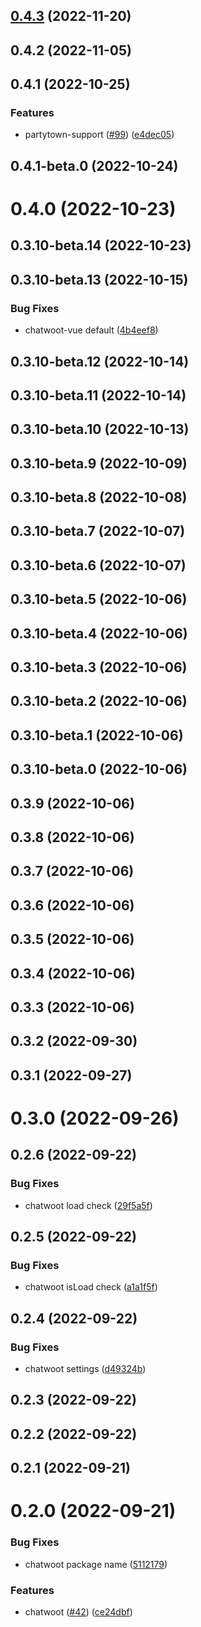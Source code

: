 ## [0.4.3](https://github.com/huntersofbook/huntersofbook/compare/chatwoot-vue@0.4.2...chatwoot-vue@0.4.3) (2022-11-20)



## 0.4.2 (2022-11-05)



## 0.4.1 (2022-10-25)


### Features

* partytown-support ([#99](https://github.com/huntersofbook/huntersofbook/issues/99)) ([e4dec05](https://github.com/huntersofbook/huntersofbook/commit/e4dec05a1a112e5100038cb7a2cafb1d439b3daa))



## 0.4.1-beta.0 (2022-10-24)



# 0.4.0 (2022-10-23)



## 0.3.10-beta.14 (2022-10-23)



## 0.3.10-beta.13 (2022-10-15)


### Bug Fixes

* chatwoot-vue default ([4b4eef8](https://github.com/huntersofbook/huntersofbook/commit/4b4eef88756cfa2ed7c309acce91dbe9c8913458))



## 0.3.10-beta.12 (2022-10-14)



## 0.3.10-beta.11 (2022-10-14)



## 0.3.10-beta.10 (2022-10-13)



## 0.3.10-beta.9 (2022-10-09)



## 0.3.10-beta.8 (2022-10-08)



## 0.3.10-beta.7 (2022-10-07)



## 0.3.10-beta.6 (2022-10-07)



## 0.3.10-beta.5 (2022-10-06)



## 0.3.10-beta.4 (2022-10-06)



## 0.3.10-beta.3 (2022-10-06)



## 0.3.10-beta.2 (2022-10-06)



## 0.3.10-beta.1 (2022-10-06)



## 0.3.10-beta.0 (2022-10-06)



## 0.3.9 (2022-10-06)



## 0.3.8 (2022-10-06)



## 0.3.7 (2022-10-06)



## 0.3.6 (2022-10-06)



## 0.3.5 (2022-10-06)



## 0.3.4 (2022-10-06)



## 0.3.3 (2022-10-06)



## 0.3.2 (2022-09-30)



## 0.3.1 (2022-09-27)



# 0.3.0 (2022-09-26)



## 0.2.6 (2022-09-22)


### Bug Fixes

* chatwoot load check ([29f5a5f](https://github.com/huntersofbook/huntersofbook/commit/29f5a5f0eb6f6e1804f6a01699dcc485f2074aed))



## 0.2.5 (2022-09-22)


### Bug Fixes

* chatwoot isLoad check ([a1a1f5f](https://github.com/huntersofbook/huntersofbook/commit/a1a1f5f7707f52ba4c78e0c842be0de54b61e90c))



## 0.2.4 (2022-09-22)


### Bug Fixes

* chatwoot settings ([d49324b](https://github.com/huntersofbook/huntersofbook/commit/d49324beb82998754b09585e03d0ac0eae77d355))



## 0.2.3 (2022-09-22)



## 0.2.2 (2022-09-22)



## 0.2.1 (2022-09-21)



# 0.2.0 (2022-09-21)


### Bug Fixes

* chatwoot package name ([5112179](https://github.com/huntersofbook/huntersofbook/commit/5112179def5ec2575484823666771bea7ceeab1d))


### Features

* chatwoot ([#42](https://github.com/huntersofbook/huntersofbook/issues/42)) ([ce24dbf](https://github.com/huntersofbook/huntersofbook/commit/ce24dbfa46e71d2d17ebe36fe1781ad0900db8a0))



